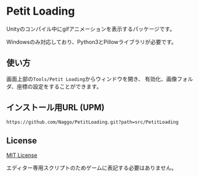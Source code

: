 # Petit Loading

Unityのコンパイル中にgifアニメーションを表示するパッケージです。

Windowsのみ対応しており、Python3とPillowライブラリが必要です。

## 使い方

画面上部の`Tools/Petit Loading`からウィンドウを開き、
有効化、画像フォルダ、座標の設定をすることができます。

## インストール用URL (UPM)

```
https://github.com/Naggo/PetitLoading.git?path=src/PetitLoading
```

## License

[MIT License](LICENSE.md)

エディター専用スクリプトのためゲームに表記する必要はありません。
